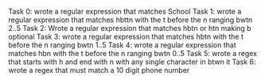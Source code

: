Task 0: wrote a regular expression that matches School
Task 1: wrote a regular expression that matches hbttn with the t before the n ranging bwtn 2..5
Task 2: Wrote a regular expression that matches hbtn or htn making b optional
Task 3: wrote a regular expression that matches hbtn with the t before the n ranging bwtn 1..5
Task 4: wrote a regular expression that matches hbn with the t before the n ranging bwtn 0..5
Task 5: wrote a regex that starts with h and end with n with any single character in btwn it
Task 6: wrote a regex that must match a 10 digit phone number
